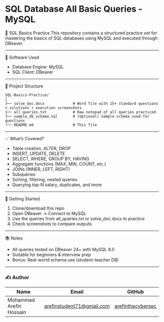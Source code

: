 # SQL Database All Basic Queries - MySQL

📘 SQL Basics Practice
This repository contains a structured practice set for mastering the basics of SQL databases using MySQL and executed through DBeaver.

---

🧰 Software Used
- Database Engine: MySQL
- SQL Client: DBeaver
  
---

📁 Project Structure
```
SQL-Basics-Practice/
│
├── solve_doc.docx             # Word file with 15+ standard questions + solutions + execution screenshots
├── all_queries.txt            # Raw notepad of all queries practiced
├── sample_db_schema.sql       # (Optional) Sample schema used for questions
└── README.md                  # This file
```

---

✅ What’s Covered?
- Table creation, ALTER, DROP
- INSERT, UPDATE, DELETE
- SELECT, WHERE, GROUP BY, HAVING
- Aggregate functions (MAX, MIN, COUNT, etc.)
- JOINs (INNER, LEFT, RIGHT)
- Subqueries
- Sorting, filtering, nested queries
- Querying top-N salary, duplicates, and more
  
---

🚀 Getting Started
1. Clone/download this repo
2. Open DBeaver → Connect to MySQL
3. Use the queries from all_queries.txt or solve_doc.docx to practice
4. Check screenshots to compare outputs

---

📚 Notes
- All queries tested on DBeaver 24+ with MySQL 8.0
- Suitable for beginners & interview prep
- Bonus: Real-world schema use (student-teacher DB)

---

### ✍️ Author

| Name                     | Email                          | GitHub                      |
|--------------------------|--------------------------------|-----------------------------|
| Mohammad Arefin Hossain | arefinstudent71@gmail.com      | [arefinthecybersec](https://github.com/arefinthecybersec) |
